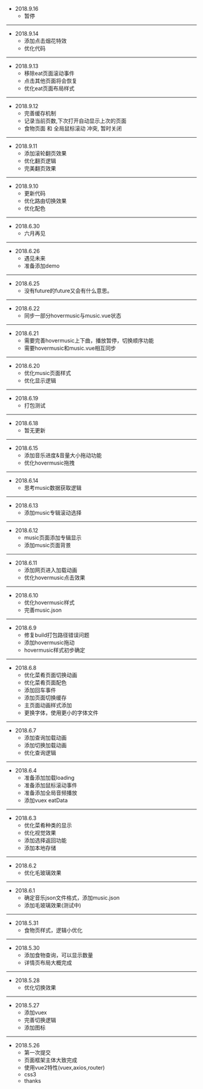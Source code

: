 + 2018.9.16
    - 暂停

***

+ 2018.9.14
    - 添加点击烟花特效
    - 优化代码

***

+ 2018.9.13
    - 移除eat页面滚动事件
    - 点击其他页面将会恢复
    - 优化eat页面布局样式

***

+ 2018.9.12
    - 完善缓存机制
    - 记录当前页数,下次打开自动显示上次的页面
    - 食物页面 和 全局鼠标滚动 冲突, 暂时关闭

***

+ 2018.9.11
    - 添加滚轮翻页效果
    - 优化翻页逻辑
    - 完美翻页效果

***

+ 2018.9.10
    - 更新代码
    - 优化路由切换效果
    - 优化配色

***

+ 2018.6.30
    - 六月再见

***

+ 2018.6.26
    - 遇见未来
    - 准备添加demo

***

+ 2018.6.25
    - 没有future的future又会有什么意思。

***

+ 2018.6.22
    - 同步一部分hovermusic与music.vue状态

***

+ 2018.6.21
    - 需要完善hovermusic上下曲，播放暂停，切换顺序功能
    - 需要hovermusic和music.vue相互同步
    
***

+ 2018.6.20
    - 优化music页面样式
    - 优化显示逻辑

***

+ 2018.6.19
    - 打包测试

***

+ 2018.6.18
    - 暂无更新

***

+ 2018.6.15
    - 添加音乐进度&音量大小拖动功能
    - 优化hovermusic拖拽

***

+ 2018.6.14
    - 思考music数据获取逻辑

***

+ 2018.6.13
    - 添加music专辑滚动选择

***

+ 2018.6.12
    - music页面添加专辑显示
    - 添加music页面背景

***

+ 2018.6.11
    - 添加网页进入加载动画
    - 优化hovermusic点击效果

***

+ 2018.6.10
    - 优化hovermusic样式
    - 完善music.json

***

+ 2018.6.9
    - 修复build打包路径错误问题
    - 添加hovermusic拖动
    - hovermusic样式初步确定

***

+ 2018.6.8
    - 优化菜肴页面切换动画
    - 优化菜肴页面配色
    - 添加回车事件
    - 添加页面切换缓存
    - 主页面动画样式添加
    - 更换字体，使用更小的字体文件

***

+ 2018.6.7
    - 添加查询加载动画
    - 添加切换加载动画
    - 优化查询逻辑

***

+ 2018.6.4
    - 准备添加加载loading
    - 准备添加鼠标滚动事件
    - 准备添加全局音频播放
    - 添加vuex eatData

***

+ 2018.6.3
    - 优化菜肴种类的显示
    - 优化视觉效果
    - 添加选择返回功能
    - 添加本地存储

***

+ 2018.6.2
    - 优化毛玻璃效果

***

+ 2018.6.1
    - 确定音乐json文件格式，添加music.json
    - 添加毛玻璃效果(测试中)

***

+ 2018.5.31
    - 食物页样式，逻辑小优化

***

+ 2018.5.30
    - 添加食物查询，可以显示数量
    - 详情页布局大概完成

***    

+ 2018.5.28
    - 优化切换效果

***

+ 2018.5.27
    - 添加vuex
    - 完善切换逻辑
    - 添加图标

***

+ 2018.5.26
    - 第一次提交
    - 页面框架主体大致完成
    - 使用vue2特性(vuex,axios,router)
    - css3
    - thanks